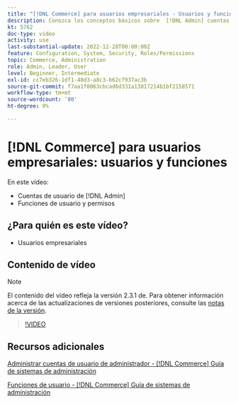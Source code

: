 ```yaml
---
title: "[!DNL Commerce] para usuarios empresariales - Usuarios y funciones"
description: Conozca los conceptos básicos sobre  [!DNL Admin] cuentas de usuario y funciones de usuario que determinan los permisos.
kt: 5762
doc-type: video
activity: use
last-substantial-update: 2022-12-28T00:00:00Z
feature: Configuration, System, Security, Roles/Permissions
topic: Commerce, Administration
role: Admin, Leader, User
level: Beginner, Intermediate
exl-id: cc7eb326-1df1-48d3-a8c3-b62cf937ac3b
source-git-commit: f7aa1f0063cbcad6d331a13817214b1bf2158571
workflow-type: tm+mt
source-wordcount: '80'
ht-degree: 0%

---
```


# [!DNL Commerce] para usuarios empresariales: usuarios y funciones

En este vídeo:

- Cuentas de usuario de [!DNL Admin]
- Funciones de usuario y permisos

## ¿Para quién es este vídeo?

- Usuarios empresariales

## Contenido de vídeo

>[!NOTE]
>
>El contenido del vídeo refleja la versión 2.3.1 de. Para obtener información acerca de las actualizaciones de versiones posteriores, consulte las [notas de la versión](https://experienceleague.adobe.com/docs/commerce-operations/release/notes/overview.html?lang=es).

>[!VIDEO](https://video.tv.adobe.com/v/330050?quality=12&learn=on&captions=spa)

## Recursos adicionales

[Administrar cuentas de usuario de administrador - [!DNL Commerce] Guía de sistemas de administración](https://experienceleague.adobe.com/docs/commerce-admin/systems/user-accounts/permissions-users-all.html?lang=es)

[Funciones de usuario - [!DNL Commerce] Guía de sistemas de administración](https://experienceleague.adobe.com/docs/commerce-admin/systems/user-accounts/permissions-user-roles.html?lang=es)

